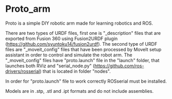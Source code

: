 # Proto_arm
Proto is a simple DIY robotic arm made for learning robotics and ROS.

There are two types of URDF files, first one is "_description" files that are exported from Fusion 360 using Fusion2URDF plugin 	(https://github.com/syuntoku14/fusion2urdf). The second type of URDF files are "_moveit_config" files that have been processed by MoveIt setup assistant in order to control and simulate the robot arm. The "_moveit_config" files have "proto.launch" file in the "launch" folder, that launches both RViz and "serial_node.py" (https://github.com/ros-drivers/rosserial) that is located in folder "nodes".

In order for "proto.launch" file to work correctly ROSserial must be installed.

Models are in .stp, .stl and .ipt formats and do not include assemblies.

